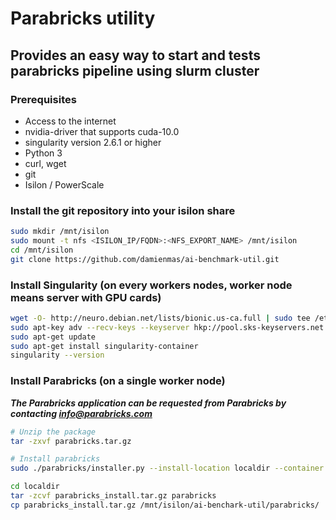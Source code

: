 # Parabricks utility

## Provides an easy way to start and tests parabricks pipeline using slurm cluster

### Prerequisites

* Access to the internet
* nvidia-driver that supports cuda-10.0
* singularity version 2.6.1 or higher
* Python 3
* curl, wget
* git
* Isilon / PowerScale

### Install the git repository into your isilon share

```bash
sudo mkdir /mnt/isilon
sudo mount -t nfs <ISILON_IP/FQDN>:<NFS_EXPORT_NAME> /mnt/isilon
cd /mnt/isilon
git clone https://github.com/damienmas/ai-benchmark-util.git
```

### Install Singularity (on every workers nodes, worker node means server with GPU cards)

```bash
wget -O- http://neuro.debian.net/lists/bionic.us-ca.full | sudo tee /etc/apt/sources.list.d/neurodebian.sources.list
sudo apt-key adv --recv-keys --keyserver hkp://pool.sks-keyservers.net:80 0xA5D32F012649A5A9
sudo apt-get update
sudo apt-get install singularity-container
singularity --version
```

### Install Parabricks (on a single worker node)

***The Parabricks application can be requested from Parabricks by contacting info@parabricks.com***

```bash
# Unzip the package
tar -zxvf parabricks.tar.gz

# Install parabricks
sudo ./parabricks/installer.py --install-location localdir --container singularity

cd localdir
tar -zcvf parabricks_install.tar.gz parabricks
cp parabricks_install.tar.gz /mnt/isilon/ai-benchark-util/parabricks/
```
